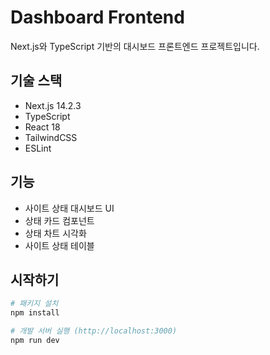 # Dashboard Frontend

Next.js와 TypeScript 기반의 대시보드 프론트엔드 프로젝트입니다.

## 기술 스택

- Next.js 14.2.3
- TypeScript
- React 18
- TailwindCSS
- ESLint

## 기능

- 사이트 상태 대시보드 UI
- 상태 카드 컴포넌트
- 상태 차트 시각화
- 사이트 상태 테이블

## 시작하기

```bash
# 패키지 설치
npm install
```

```bash
# 개발 서버 실행 (http://localhost:3000)
npm run dev
```

